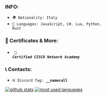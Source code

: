 ### INFO:

- <code>🌍 Nationality: Italy</code><br>
- <code>📃 Languages: JavaScript, C#, Lua, Python, Rust</code><br>

### 🪪 Certificates & More: <br>

- ##### <code> 📝 Certified CISCO Network Academy</code><br>

### 📞 **Contacts:**<br>
- <code>🌐 Discord Tag: **__namecall**</code><br>

[![github stats](https://github-readme-stats.vercel.app/api?username=ludiocel&show_icons=true&title_color=fff&icon_color=79ff97&text_color=9f9f9f&bg_color=151515&count_private=true)](https://github.com/ludiocel)
[![most used languages](https://github-readme-stats.vercel.app/api/top-langs/?username=ludiocel&layout=compact&show_icons=true&title_color=fff&icon_color=79ff97&text_color=9f9f9f&bg_color=151515&count_private=true&langs_count=6)](https://github.com/ludiocel)
